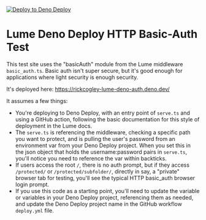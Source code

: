 [![Deploy to Deno Deploy](https://github.com/rickcogley/lume-deno-deploy-auth-test/actions/workflows/deploy.yml/badge.svg)](https://github.com/rickcogley/lume-deno-deploy-auth-test/actions/workflows/deploy.yml)


# Lume Deno Deploy HTTP Basic-Auth Test

This test site uses the "basicAuth" module from the Lume middleware `basic_auth.ts`. Basic auth isn't super secure, but it's good enough for applications where light security is enough security. 

It's deployed here: https://rickcogley-lume-deno-auth.deno.dev/

It assumes a few things: 

* You're deploying to Deno Deploy, with an entry point of `serve.ts` and using a GitHub action, following the basic documentation for this style of deployment in the Lume docs. 
* The `serve.ts` is referencing the middleware, checking a specific path you want to protect, and is pulling the user's password from an environment var from your Deno Deploy project. When you set this in the json object that holds the username:password pairs in `serve.ts`, you'll notice you need to reference the var within backticks. 
* If users access the root `/`, there is no auth prompt, but if they access `/protected/` or `/protected/subfolder/`, directly in say, a "private" browser tab for testing, you'll see the typical HTTP basic_auth browser login prompt.  
* If you use this code as a starting point, you'll need to update the variable or variables in your Deno Deploy project, referencing them as needed, and update the Deno Deploy project name in the GitHub workflow `deploy.yml` file.
